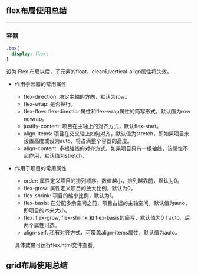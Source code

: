 ## flex布局使用总结
-------------------
### 容器
```css
.box{
  display: flex;
}
```
设为 Flex 布局以后，子元素的float、clear和vertical-align属性将失效。

- 作用于容器的常用属性
    * flex-direction: 决定主轴的方向，默认为row。
    * flex-wrap: 是否换行。
    * flex-flow: flex-direction属性和flex-wrap属性的简写形式，默认值为row nowrap。
    * justify-content: 项目在主轴上的对齐方式，默认flex-start。
    * align-items: 项目在交叉轴上如何对齐，默认值为stretch，即如果项目未设置高度或设为auto，将占满整个容器的高度。
    * align-content: 多根轴线的对齐方式。如果项目只有一根轴线，该属性不起作用，默认值为stretch。

- 作用于项目的常用属性
    * order: 属性定义项目的排列顺序。数值越小，排列越靠前，默认为0。
    * flex-grow: 属性定义项目的放大比例，默认为0。
    * flex-shrink: 项目的缩小比例，默认为1。
    * flex-basis: 在分配多余空间之前，项目占据的主轴空间，默认值为auto，即项目的本来大小。
    * flex: flex-grow, flex-shrink 和 flex-basis的简写，默认值为0 1 auto，后两个属性可选。
    * align-self: 私有对齐方式，可覆盖align-items属性，默认值为auto。

    具体效果可运行flex.html文件查看。

## grid布局使用总结
